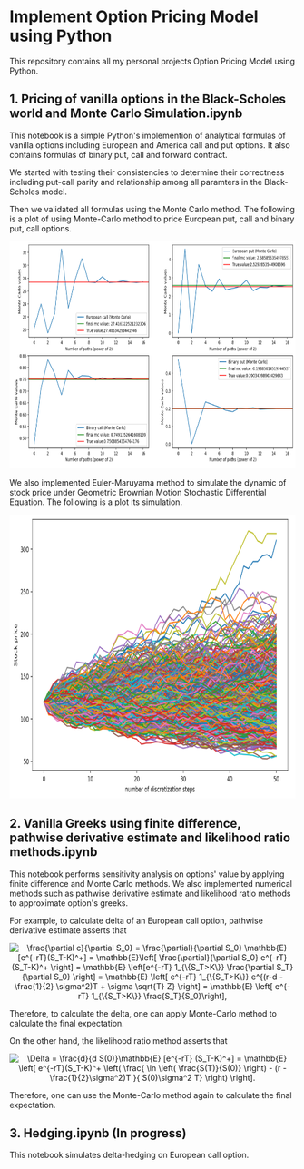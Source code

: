 # Implement Option Pricing Model using Python
This repository contains all my personal projects Option Pricing Model using Python.

## 1. Pricing of vanilla options in the Black-Scholes world and Monte Carlo Simulation.ipynb
This notebook is a simple Python's implemention of analytical formulas of vanilla options including European and America call and put options. It also contains formulas of binary put, call and forward contract.

We started with testing their consistencies to determine their correctness including put-call parity and relationship among all paramters in the Black-Scholes model.

Then we validated all formulas using the Monte Carlo method. 
The following is a plot of using Monte-Carlo method to price European put, call and binary put, call options.
<p align="center"> <img  src="https://github.com/hongwai1920/Implement-Option-Pricing-Model-using-Python/blob/master/Images/MC%20simulation%20to%20price%20options.png" width="700" height="400"></p> 


We also implemented Euler-Maruyama method to simulate the dynamic of stock price under Geometric Brownian Motion Stochastic Differential Equation.
The following is a plot its simulation.

<p align="center"> <img  src="https://github.com/hongwai1920/Implement-Option-Pricing-Model-using-Python/blob/master/Images/GBM%20simulation.png" width="800" height="500"></p> 


## 2. Vanilla Greeks using finite difference, pathwise derivative estimate and likelihood ratio methods.ipynb
This notebook performs sensitivity analysis on options' value by applying finite difference and Monte Carlo methods.
We also implemented numerical methods such as pathwise derivative estimate and likelihood ratio methods to approximate option's greeks.

For example, to calculate delta of an European call option, pathwise derivative estimate asserts that 
<p align="center"> <img  src="https://latex.codecogs.com/svg.latex?\frac{\partial&space;c}{\partial&space;S_0}&space;=&space;\frac{\partial}{\partial&space;S_0}&space;\mathbb{E}[e^{-rT}(S_T-K)^&plus;]&space;=&space;\mathbb{E}\left[&space;\frac{\partial}{\partial&space;S_0}&space;e^{-rT}(S_T-K)^&plus;&space;\right]&space;=&space;\mathbb{E}&space;\left[e^{-rT}&space;1_{\{S_T>K\}}&space;\frac{\partial&space;S_T}{\partial&space;S_0}&space;\right]&space;=&space;\mathbb{E}&space;\left[&space;e^{-rT}&space;1_{\{S_T>K\}}&space;e^{(r-d&space;-&space;\frac{1}{2}&space;\sigma^2)T&space;&plus;&space;\sigma&space;\sqrt{T}&space;Z}&space;\right]&space;=&space;\mathbb{E}&space;\left[&space;e^{-rT}&space;1_{\{S_T>K\}}&space;\frac{S_T}{S_0}\right]," title="\frac{\partial c}{\partial S_0} = \frac{\partial}{\partial S_0} \mathbb{E}[e^{-rT}(S_T-K)^+] = \mathbb{E}\left[ \frac{\partial}{\partial S_0} e^{-rT}(S_T-K)^+ \right] = \mathbb{E} \left[e^{-rT} 1_{\{S_T>K\}} \frac{\partial S_T}{\partial S_0} \right] = \mathbb{E} \left[ e^{-rT} 1_{\{S_T>K\}} e^{(r-d - \frac{1}{2} \sigma^2)T + \sigma \sqrt{T} Z} \right] = \mathbb{E} \left[ e^{-rT} 1_{\{S_T>K\}} \frac{S_T}{S_0}\right],"></p> 
Therefore, to calculate the delta, one can apply Monte-Carlo method to calculate the final expectation.

On the other hand, the likelihood ratio method asserts that 
<p align="center"> <img  src="https://latex.codecogs.com/svg.latex?\Delta&space;=&space;\frac{d}{d&space;S(0)}\mathbb{E}&space;[e^{-rT}&space;(S_T-K)^&plus;]&space;=&space;\mathbb{E}&space;\left[&space;e^{-rT}(S_T-K)^&plus;&space;\left(&space;\frac{&space;\ln&space;\left(&space;\frac{S(T)}{S(0)}&space;\right)&space;-&space;(r&space;-&space;\frac{1}{2}\sigma^2)T&space;}{&space;S(0)\sigma^2&space;T}&space;\right)&space;\right]." title="\Delta = \frac{d}{d S(0)}\mathbb{E} [e^{-rT} (S_T-K)^+] = \mathbb{E} \left[ e^{-rT}(S_T-K)^+ \left( \frac{ \ln \left( \frac{S(T)}{S(0)} \right) - (r - \frac{1}{2}\sigma^2)T }{ S(0)\sigma^2 T} \right) \right]."></p> 
Therefore, one can use the Monte-Carlo method again to calculate the final expectation.

## 3. Hedging.ipynb (In progress)
This notebook simulates delta-hedging on European call option.
